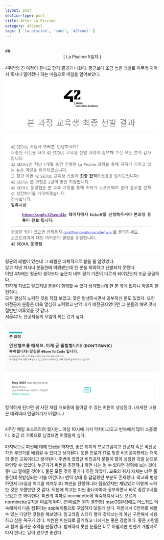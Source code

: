 ```yaml
---
layout: post
section-type: post
title: After La Piscine
category: 42Seoul
tags: [ 'la piscine', 'pool', '42Seoul' ]
---
```

<br>
## <center>[ La Piscine 5일차 ]</center>  

<br>
4주간의 긴 여정이 끝나고 합격 결과가 나왔다.   
평균보다 조금 높은 레벨로 마무리 지어서 혹시나 떨어졌나 하는 마음으로 메일을 열어보았다.    

![합격](img/Post/42Seoul/42합격.png)

평균의 레벨이 있는데 그 레벨은 대체적으로 붙을 줄 알았었다.   
알고 지낸 피시너 분들한테 여쭤봤는데 한 분을 제외하고 선발되지 못했다.    
이번 4차에는 평균이 생각보다 높은지 내부 평가 기준이 다르게 되어있는지 조금 궁금하다.   
친하게 지냈고 알고지낸 분들이 함께할 수 있다 생각했는데 한 분 밖에 없다니 마음이 불편하다.    
모두 열심히 노력한 것을 직접 보았고, 잦은 밤샘하시면서 공부하신 분도 있었다. 
또한 비전공자 분들은 더욱 열심히 노력했고 만약 내가 비전공자였다면 그 분들의 해낸 것에 절반만 이루었을 것 같다.        
서울42도 전공자들의 모임이 되는 건가 싶다.    

![등록](img/Post/42Seoul/42등록.png)
합격하게 된다면 위 사진 처럼 개포동에 들어갈 수 있는 버튼이 생성된다. (자세한 내용은 대외비라 언급하기가 어렵다..)     
    
<br>
4주간 매일 포스트하려 했지만.. 아침 10시에 가서 막차타고오고 반복해서 많이 소흘했다.   
조금 더 기록으로 남겼으면 어땠을까 싶다.    
<br>
<br>
마지막으로 피씬에 대해 언급을 하자면, 좋은 취지의 프로그램이고 전공자 혹은 비전공자든 무언가를 배워갈 수 있다고 생각된다.    
또한 진로가 IT로 맞춘 비전공자한테는 더욱의 좋은 교육이라고 생각된다. 주변에 있었던 비전공자 분들이 많이 성장한 것을 눈으로 확인할 수 있었다.     
누군가가 피씬을 추천하냐 하면 나는 될 수 있다면 경험해 보는 것이 좋다고 말해줄 것이다.    
물론 모든 것이 좋거나 하진 않았다. 교육의 취지 자체는 너무 훌륭한데 뒷받침되는 기술 여건이나 번역 상태 등 답답했던 부분도 존재했다.    
학교와 병행하면서 (사실상 학교를 제쳐두고) 피씬을 진행하니라 힘들었지만 재밌었고 이렇게 노력한 것은 오랜만인 것 같다.    
덕분에 학교는 피씬 끝나자마자 공부하면서 바로 중간고사를 보았고 또 봐야한다.    
피씬의 여파로 norminette에 익숙해져서 나도 모르게 norminette규칙을 따르게 된다. (안따르면 뭔가 불편함)
macOS환경에도 어느정도 익숙해져서 다음 컴퓨터는 apple제품으로 구입하지 않을까 싶다.    
피씬에서 C언어로 해볼 수 있는 다양한 것들을 해보았다.   
알고리즘 스터디 할때 갖다쓰는게 아닌 구현해서 사용하고 싶은 욕구가 있다.    
피씬은 피씬대로 즐거웠고 나에게는 좋은 경험이다.    
좋은 사람들과 함께 즐거운 추억을 만들었다.    
함께하지 못한 분들은 너무 아쉽지만 언젠가 개발자로 다시 만나는 날이 왔으면 좋겠다.